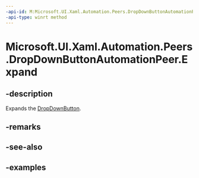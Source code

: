 ```yaml
---
-api-id: M:Microsoft.UI.Xaml.Automation.Peers.DropDownButtonAutomationPeer.Expand
-api-type: winrt method
---
```


# Microsoft.UI.Xaml.Automation.Peers.DropDownButtonAutomationPeer.Expand

<!--
public void Expand ();
-->

## -description

Expands the [DropDownButton](../microsoft.ui.xaml.controls/dropdownbutton.md).

## -remarks

## -see-also

## -examples

